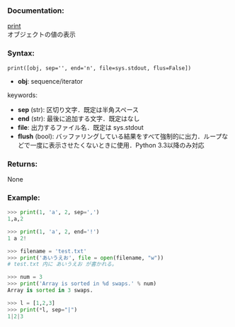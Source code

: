 ### Documentation:

[print](https://docs.python.org/ja/3/library/functions.html#print)  
オブジェクトの値の表示

### Syntax:

```print([obj, sep='', end='n', file=sys.stdout, flus=False])```

- **obj**: sequence/iterator

keywords: 
- **sep** (str): 区切り文字．既定は半角スペース
- **end** (str): 最後に追加する文字．既定はなし
- **file**: 出力するファイル名．既定は sys.stdout
- **flush** (bool): バッファリングしている結果をすべて強制的に出力．ループなどで一度に表示させたくないときに使用．Python 3.3以降のみ対応

### Returns:

None 

### Example: 

```python
>>> print(1, 'a', 2, sep=',')
1,a,2

>>> print(1, 'a', 2, end='!')
1 a 2!

>>> filename = 'test.txt'
>>> print('あいうえお', file = open(filename, "w"))
# test.txt 内に あいうえお が書かれる。

>>> num = 3
>>> print('Array is sorted in %d swaps.' % num)
Array is sorted in 3 swaps.

>>> l = [1,2,3]
>>> print(*l, sep="|")
1|2|3
```



